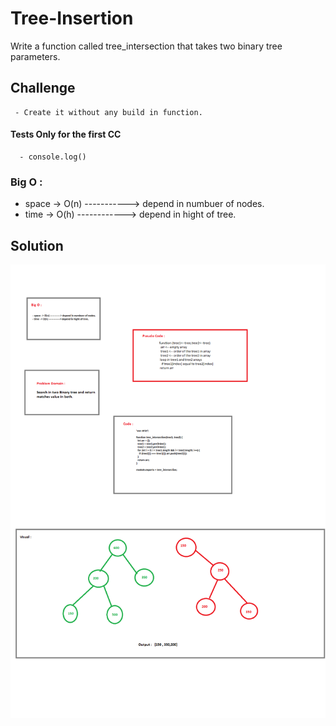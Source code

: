 #  Tree-Insertion 

Write a function called tree_intersection that takes two binary tree parameters.


## Challenge
     
     - Create it without any build in function.

#### Tests Only for the first CC
      
      - console.log()
   

### Big O :

  - space -> O(n) -----------> depend in numbuer of nodes.
  - time -> O(h) ------------> depend in hight of tree.
    

## Solution

![whiteboard](../../assets/treeInsertion.png)
